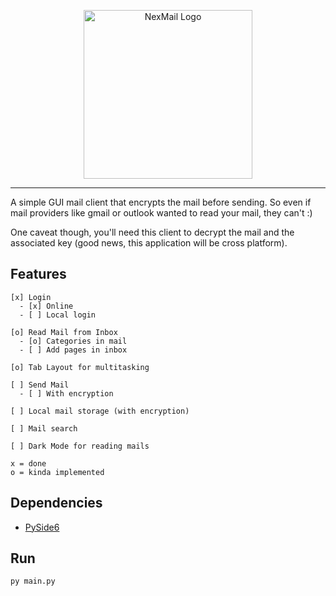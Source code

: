 <p align="center">
  <img src="https://github.com/sz47/NexMail/blob/main/images/nexmail_main.png" align="center" width="270" alt="NexMail Logo"> 
</p>

-----

A simple GUI mail client that encrypts the mail before sending. So even if mail providers like gmail or outlook wanted to read your mail, they can't :)

One caveat though, you'll need this client to decrypt the mail and the associated key (good news, this application will be cross platform).

## Features

```
[x] Login
  - [x] Online
  - [ ] Local login

[o] Read Mail from Inbox
  - [o] Categories in mail
  - [ ] Add pages in inbox

[o] Tab Layout for multitasking

[ ] Send Mail
  - [ ] With encryption

[ ] Local mail storage (with encryption)

[ ] Mail search

[ ] Dark Mode for reading mails

x = done
o = kinda implemented
```

## Dependencies

+ [PySide6](https://pypi.org/project/PySide6/)

## Run

```
py main.py
```

